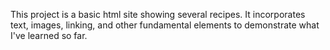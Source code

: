 This project is a basic html site showing several recipes. It incorporates text, images, linking, and other fundamental elements to demonstrate what I've learned so far.